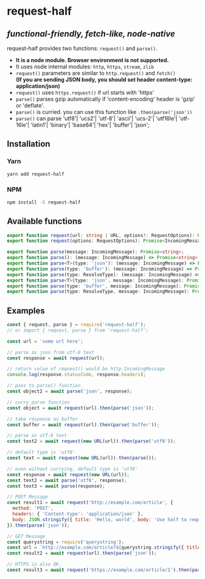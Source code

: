 # request-half

## _functional-friendly, fetch-like, node-native_

request-half provides two functions: `request()` and `parse()`.

- **It is a node module. Browser environment is not supported.**
- It uses node internal modules: `http`, `https`, `stream`, `zlib`
- `request()` parameters are similar to `http.request()` and `fetch()`  
  **(If you are sending JSON body, you should set header content-type: application/json)**
- `request()` uses `https.request()` if url starts with 'https'
- `parse()` parses gzip automatically if 'content-encoding' header is 'gzip' or 'deflate'.
- `parse()` is curried. you can use this function like `.then(parse('json'))`
- `parse()` can parse 'utf8'| 'ucs2'| 'utf-8'| 'ascii'| 'ucs-2'| 'utf16le'| 'utf-16le'| 'latin1'| 'binary'| 'base64'| 'hex'| 'buffer'| 'json';

## Installation

### Yarn

```sh
yarn add request-half
```

### NPM

```sh
npm install -S request-half
```

## Available functions

```ts
export function request(url: string | URL, options?: RequestOptions): Promise<IncomingMessage>;
export function request(options: RequestOptions): Promise<IncomingMessage>;

export function parse(message: IncomingMessage): Promise<string>;
export function parse(): (message: IncomingMessage) => Promise<string>;
export function parse<T>(type: 'json'): (message: IncomingMessage) => Promise<T>;
export function parse(type: 'buffer'): (message: IncomingMessage) => Promise<Buffer>;
export function parse(type: ResolveType): (message: IncomingMessage) => Promise<string>;
export function parse<T>(type: 'json', message: IncomingMessage): Promise<T>;
export function parse(type: 'buffer', message: IncomingMessage): Promise<Buffer>;
export function parse(type: ResolveType, message: IncomingMessage): Promise<string>;
```

## Examples

```js
const { request, parse } = require('request-half');
// or import { request, parse } from 'request-half';

const url = 'some url here';

// parse as json from utf-8 text
const response = await request(url);

// return value of request() would be http.IncomingMessage
console.log(response.statusCode, response.headers);

// pass to parse() function
const object2 = await parse('json', response);

// curry parse function
const object = await request(url).then(parse('json'));

// take response as buffer
const buffer = await request(url).then(parse('buffer'));

// parse as utf-8 text
const text2 = await request(new URL(url)).then(parse('utf8'));

// default type is 'utf8'
const text = await request(new URL(url)).then(parse());

// even without currying, default type is 'utf8'
const response = await request(new URL(url));
const text2 = await parse('utf8', response);
const text3 = await parse(response);

// POST Message
const result1 = await request('http://example.com/article', {
  method: 'POST',
  headers: { 'Content-type': 'application/json' },
  body: JSON.stringify({ title: 'Hello, world', body: 'Use half to request, then else half to parse.' }),
}).then(parse('json'));

// GET Message
const querystring = require('querystring');
const url = `http://example.com/article?${querystring.stringify({ title: 'Hello', orderBy: 'date' })}`;
const result2 = await request(url).then(parse('json'));

// HTTPS is also OK.
const result3 = await request('https://example.com/article/1').then(parse('json'));
```
